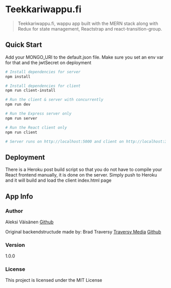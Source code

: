 # Teekkariwappu.fi

> Teekkariwappu.fi, wappu app built with the MERN stack along with Redux for state management, Reactstrap and react-transition-group.

## Quick Start

Add your MONGO_URI to the default.json file. Make sure you set an env var for that and the jwtSecret on deployment

```bash
# Install dependencies for server
npm install

# Install dependencies for client
npm run client-install

# Run the client & server with concurrently
npm run dev

# Run the Express server only
npm run server

# Run the React client only
npm run client

# Server runs on http://localhost:5000 and client on http://localhost:3000
```

## Deployment

There is a Heroku post build script so that you do not have to compile your React frontend manually, it is done on the server. Simply push to Heroku and it will build and load the client index.html page

## App Info

### Author

Aleksi Väisänen
[Github](https://github.com/aleksivaisanen)

Original backendstructude made by:
Brad Traversy
[Traversy Media](http://www.traversymedia.com)
[Github](https://github.com/bradtraversy/mern_shopping_list)

### Version

1.0.0

### License

This project is licensed under the MIT License

